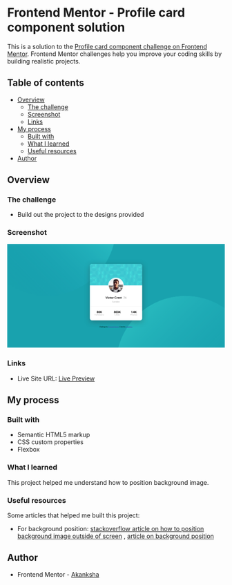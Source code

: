# Frontend Mentor - Profile card component solution

This is a solution to the [Profile card component challenge on Frontend Mentor](https://www.frontendmentor.io/challenges/profile-card-component-cfArpWshJ). Frontend Mentor challenges help you improve your coding skills by building realistic projects. 

## Table of contents

- [Overview](#overview)
  - [The challenge](#the-challenge)
  - [Screenshot](#screenshot)
  - [Links](#links)
- [My process](#my-process)
  - [Built with](#built-with)
  - [What I learned](#what-i-learned)
  - [Useful resources](#useful-resources)
- [Author](#author)

## Overview

### The challenge

- Build out the project to the designs provided

### Screenshot

![](./screenshot.png)

### Links

- Live Site URL: [Live Preview](https://akanksha493.github.io/FrontendMentor-challenges/profile-card-component-main/)

## My process

### Built with

- Semantic HTML5 markup
- CSS custom properties
- Flexbox

### What I learned

This project helped me understand how to position background image.

### Useful resources

Some articles that helped me built this project: 

- For background position:  [stackoverflow article on how to position background image outside of screen](https://stackoverflow.com/questions/57974373/push-background-position-off-screen-to-the-left) , [article on background position](https://css-tricks.com/almanac/properties/b/background-position/)

## Author

- Frontend Mentor - [Akanksha](https://www.frontendmentor.io/profile/akanksha493)